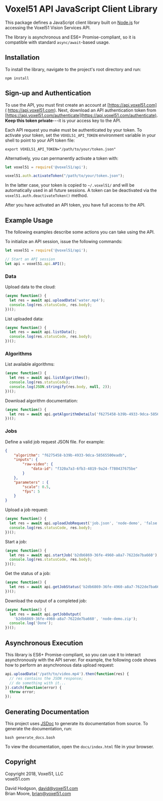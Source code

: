 # Voxel51 API JavaScript Client Library

This package defines a JavaScript client library built on
[Node.js](https://nodejs.org/en) for accessing the Voxel51 Vision Services API.

The library is asynchronous and ES6+ Promise-compliant, so it is compatible
with standard `async/await`-based usage.


## Installation

To install the library, navigate to the project's root directory and
run:

```shell
npm install
```


## Sign-up and Authentication

To use the API, you must first create an account at [https://api.voxel51.com](
https://api.voxel51.com). Next, download an API authentication token from
[https://api.voxel51.com/authenticate](https://api.voxel51.com/authenticate).
**Keep this token private**---it is your access key to the API.

Each API request you make must be authenticated by your token. To activate your
token, set the `VOXEL51_API_TOKEN` environment variable in your shell to point
to your API token file:

```shell
export VOXEL51_API_TOKEN="/path/to/your/token.json"
```

Alternatively, you can permanently activate a token with:

```js
let voxel51 = require('@voxel51/api');

voxel51.auth.activateToken("/path/to/your/token.json");
```

In the latter case, your token is copied to `~/.voxel51/` and will be
automatically used in all future sessions. A token can be deactivated via the
`voxel51.auth.deactivateToken()` method.

After you have activated an API token, you have full access to the API.


## Example Usage

The following examples describe some actions you can take using the API.

To initialize an API session, issue the following commands:
```js
let voxel51 = require('@voxel51/api');

// Start an API session
let api = voxel51.api.API();
```

### Data

Upload data to the cloud:
```js
(async function() {
  let res = await api.uploadData('water.mp4');
  console.log(res.statusCode, res.body);
})();
```

List uploaded data:
```js
(async function() {
  let res = await api.listData();
  console.log(res.statusCode, res.body);
})();
```

### Algorithms

List available algorithms:
```js
(async function() {
  let res = await api.listAlgorithms();
  console.log(res.statusCode);
  console.log(JSON.stringify(res.body, null, 2));
})();
```

Download algorithm documentation:
```js
(async function() {
  let res = await api.getAlgorithmDetails('f6275458-b39b-4933-9dca-58565500eadb');
})();
```

### Jobs

Define a valid job request JSON file. For example:
```json
{
    "algorithm": "f6275458-b39b-4933-9dca-58565500eadb",
    "inputs": {
        "raw-video": {
            "data-id": "f320a7a3-6fb3-4819-9a24-f780437675be"
        }
    },
    "parameters" : {
        "scale": 0.5,
        "fps": 5
    }
}
```

Upload a job request:
```js
(async function() {
  let res = await api.uploadJobRequest('job.json', 'node-demo', 'false');
  console.log(res.statusCode, res.body);
})();
```

Start a job:
```js
(async function() {
  let res = await api.startJob('b2db6869-36fe-4960-a8a7-7622de7ba660');
  console.log(res.statusCode, res.body);
})();
```

Get the status of a job:
```js
(async function() {
  let res = await api.getJobStatus('b2db6869-36fe-4960-a8a7-7622de7ba660');
})();
```

Download the output of a completed job:
```js
(async function() {
  let res = await api.getJobOutput(
    'b2db6869-36fe-4960-a8a7-7622de7ba660', 'node-demo.zip');
  console.log('Done');
})();
```


## Asynchronous Execution

This library is ES6+ Promise-compliant, so you can use it to interact
asynchronously with the API server. For example, the following code shows how
to perform an asynchronous data upload request:

```js
api.uploadData('/path/to/video.mp4').then(function(res) {
  // res contains the JSON response;
  // do something with it...
}).catch(function(error) {
  throw error;
});
```


## Generating Documentation

This project uses [JSDoc](https://github.com/jsdoc3/jsdoc) to generate its
documentation from source. To generate the documentation, run:

```shell
bash generate_docs.bash
```

To view the documentation, open the `docs/index.html` file in your browser.


## Copyright

Copyright 2018, Voxel51, LLC\
voxel51.com

David Hodgson, david@voxel51.com\
Brian Moore, brian@voxel51.com
